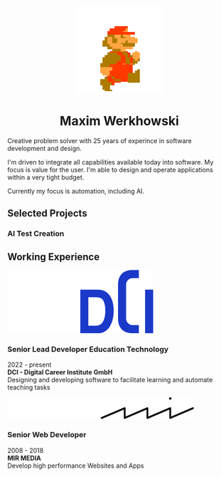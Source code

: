 <p align="center"><img src="assets/mario-walk.gif" /></p>

<h1 align="center">Maxim Werkhowski</h1>
Creative problem solver with 25 years of experince in software development and design.  

I'm driven to integrate all capabilities available today into software. My focus is value for the user. I'm able to design and operate applications within a very tight budget.  
  
Currently my focus is automation, including AI.

## Selected Projects


### AI Test Creation

## Working Experience
<img src="assets/dci.svg#gh-dark-mode-only" /><img src="assets/dci-light.svg#gh-light-mode-only" />

### Senior Lead Developer Education Technology
  2022 - present  
  **DCI - Digital Career Institute GmbH**  
  Designing and developing software to facilitate learning and automate teaching tasks

<img src="assets/mir.svg#gh-dark-mode-only" style="width: 210px" /><img src="assets/mir-light.svg#gh-light-mode-only" style="width: 210px" />

### Senior Web Developer
  2008 - 2018  
  **MIR MEDIA**  
  Develop high performance Websites and Apps
